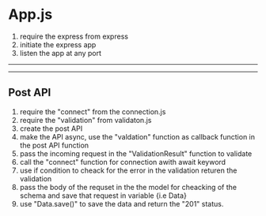 App.js
=================

1. require the express from express
2. initiate the express app
3. listen the app at any port 

--------
--------

Post API
-
1. require the "connect" from the connection.js
2. require the "validation" from validaton.js
3. create the post API
4. make the API async, use the "valdation" function  as callback function in the post API function
5. pass the incoming request in the "ValidationResult" function to validate
6. call the "connect" function for connection awith await keyword 
7. use if condition to cheack for the error in the validation returen the validation
8. pass the body of the requset in the the model for cheacking of the schema and save that request in variable {i.e Data}
9.  use "Data.save()" to save the data and return the "201" status.
